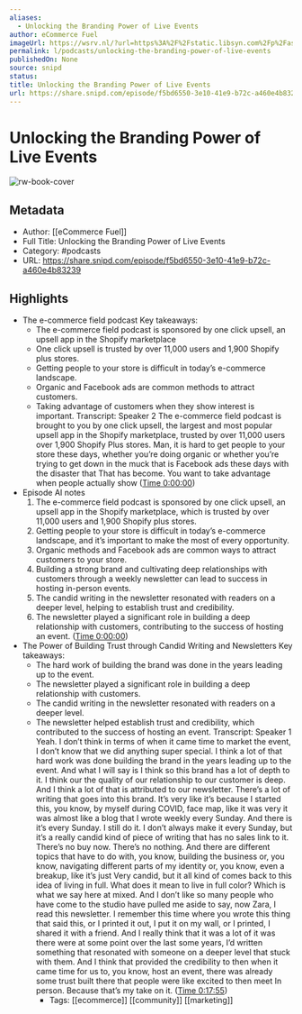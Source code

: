 ```yaml
---
aliases:
  - Unlocking the Branding Power of Live Events
author: eCommerce Fuel
imageUrl: https://wsrv.nl/?url=https%3A%2F%2Fstatic.libsyn.com%2Fp%2Fassets%2F4%2Fd%2F8%2F8%2F4d8805a6c2238af5%2FeCommerceFuel-Black3.png&w=100&h=100
permalink: l/podcasts/unlocking-the-branding-power-of-live-events
publishedOn: None
source: snipd
status: 
title: Unlocking the Branding Power of Live Events
url: https://share.snipd.com/episode/f5bd6550-3e10-41e9-b72c-a460e4b83239
---
```

# Unlocking the Branding Power of Live Events

![rw-book-cover](https://wsrv.nl/?url=https%3A%2F%2Fstatic.libsyn.com%2Fp%2Fassets%2F4%2Fd%2F8%2F8%2F4d8805a6c2238af5%2FeCommerceFuel-Black3.png&w=100&h=100)

## Metadata

- Author: [[eCommerce Fuel]]
- Full Title: Unlocking the Branding Power of Live Events
- Category: #podcasts
- URL: https://share.snipd.com/episode/f5bd6550-3e10-41e9-b72c-a460e4b83239

## Highlights

- The e-commerce field podcast
  Key takeaways:
  - The e-commerce field podcast is sponsored by one click upsell, an upsell app in the Shopify marketplace
  - One click upsell is trusted by over 11,000 users and 1,900 Shopify plus stores.
  - Getting people to your store is difficult in today’s e-commerce landscape.
  - Organic and Facebook ads are common methods to attract customers.
  - Taking advantage of customers when they show interest is important.
  Transcript:
  Speaker 2
  The e-commerce field podcast is brought to you by one click upsell, the largest and most popular upsell app in the Shopify marketplace, trusted by over 11,000 users over 1,900 Shopify Plus stores. Man, it is hard to get people to your store these days, whether you’re doing organic or whether you’re trying to get down in the muck that is Facebook ads these days with the disaster that That has become. You want to take advantage when people actually show ([Time 0:00:00](https://share.snipd.com/snip/d291eb0a-ceb4-484a-9eb6-3b0de2e46a1e))
- Episode AI notes
  1. The e-commerce field podcast is sponsored by one click upsell, an upsell app in the Shopify marketplace, which is trusted by over 11,000 users and 1,900 Shopify plus stores.
  2. Getting people to your store is difficult in today’s e-commerce landscape, and it’s important to make the most of every opportunity.
  3. Organic methods and Facebook ads are common ways to attract customers to your store.
  4. Building a strong brand and cultivating deep relationships with customers through a weekly newsletter can lead to success in hosting in-person events.
  5. The candid writing in the newsletter resonated with readers on a deeper level, helping to establish trust and credibility.
  6. The newsletter played a significant role in building a deep relationship with customers, contributing to the success of hosting an event. ([Time 0:00:00](https://share.snipd.com/episode-takeaways/82eb4422-b5fc-4f84-b855-6be7df1c6e63))
- The Power of Building Trust through Candid Writing and Newsletters
  Key takeaways:
  - The hard work of building the brand was done in the years leading up to the event.
  - The newsletter played a significant role in building a deep relationship with customers.
  - The candid writing in the newsletter resonated with readers on a deeper level.
  - The newsletter helped establish trust and credibility, which contributed to the success of hosting an event.
  Transcript:
  Speaker 1
  Yeah. I don’t think in terms of when it came time to market the event, I don’t know that we did anything super special. I think a lot of that hard work was done building the brand in the years leading up to the event. And what I will say is I think so this brand has a lot of depth to it. I think our the quality of our relationship to our customer is deep. And I think a lot of that is attributed to our newsletter. There’s a lot of writing that goes into this brand. It’s very like it’s because I started this, you know, by myself during COVID, face map, like it was very it was almost like a blog that I wrote weekly every Sunday. And there is it’s every Sunday. I still do it. I don’t always make it every Sunday, but it’s a really candid kind of piece of writing that has no sales link to it. There’s no buy now. There’s no nothing. And there are different topics that have to do with, you know, building the business or, you know, navigating different parts of my identity or, you know, even a breakup, like it’s just Very candid, but it all kind of comes back to this idea of living in full. What does it mean to live in full color? Which is what we say here at mixed. And I don’t like so many people who have come to the studio have pulled me aside to say, now Zara, I read this newsletter. I remember this time where you wrote this thing that said this, or I printed it out, I put it on my wall, or I printed, I shared it with a friend. And I really think that it was a lot of it was there were at some point over the last some years, I’d written something that resonated with someone on a deeper level that stuck with them. And I think that provided the credibility to then when it came time for us to, you know, host an event, there was already some trust built there that people were like excited to then meet In person. Because that’s my take on it. ([Time 0:17:55](https://share.snipd.com/snip/5495b4b6-7b3c-451a-b436-9d132f08e252))
    - Tags: [[ecommerce]] [[community]] [[marketing]]

